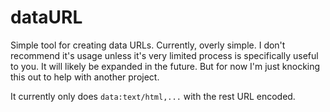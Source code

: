 dataURL
=======

Simple tool for creating data URLs. Currently, overly simple. I don't recommend it's usage unless it's very limited process is specifically useful to you. It will likely be expanded in the future. But for now I'm just knocking this out to help with another project.

It currently only does `data:text/html,...` with the rest URL encoded.
